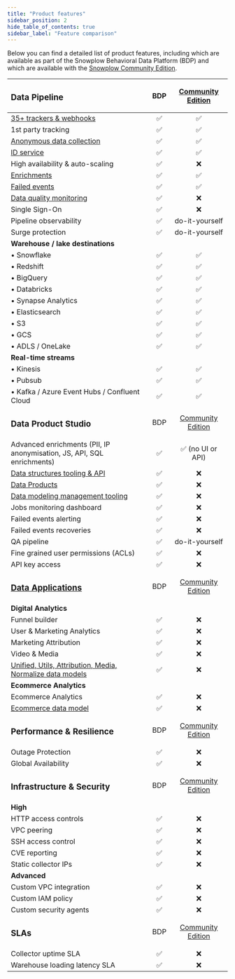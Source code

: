 ```yaml
---
title: "Product features"
sidebar_position: 2
hide_table_of_contents: true
sidebar_label: "Feature comparison"
---
```


Below you can find a detailed list of product features, including which are available as part of the Snowplow Behavioral Data Platform (BDP) and which are available with the [Snowplow Community Edition](/docs/get-started/snowplow-community-edition/index.md).

| <h3>Data Pipeline</h3> |     BDP     | [Community Edition](/docs/get-started/snowplow-community-edition/index.md) |
|:--|:-:|:-:|
| [35+ trackers & webhooks](/docs/sources/index.md) | ✅ | ✅ |
| 1st party tracking | ✅ | ✅ |
| [Anonymous data collection](/docs/resources/recipes-tutorials/recipe-anonymous-tracking/index.md) | ✅ | ✅ |
| [ID service](/docs/sources/trackers/javascript-trackers/web-tracker/browsers/index.md#what-is-an-id-service) | ✅ | ✅ |
| High availability & auto-scaling | ✅ | ❌ |
| [Enrichments](/docs/pipeline/enrichments/available-enrichments/index.md) | ✅ | ✅ |
| [Failed events](/docs/fundamentals/failed-events/index.md) | ✅ | ✅ |
| [Data quality monitoring](/docs/data-product-studio/data-quality/failed-events/monitoring-failed-events/index.md) | ✅ | ❌ |
| Single Sign-On | ✅ | ❌ |
| Pipeline observability | ✅ | do-it-yourself |
| Surge protection | ✅ | do-it-yourself |
| **Warehouse / lake destinations** | |
| • Snowflake | ✅ | ✅ |
| • Redshift | ✅ | ✅|
| • BigQuery | ✅ | ✅ |
| • Databricks | ✅ | ✅ |
| • Synapse Analytics | ✅ | ✅ |
| • Elasticsearch | ✅ | ✅ |
| • S3 | ✅ | ✅ |
| • GCS | ✅ | ✅ |
| • ADLS / OneLake | ✅ | ✅ |
| **Real-time streams** | |
| • Kinesis | ✅ | ✅ |
| • Pubsub | ✅ | ✅ |
| • Kafka / Azure Event Hubs / Confluent Cloud | ✅ | ✅ |
| <h3>Data Product Studio</h3> | BDP |[Community Edition](/docs/get-started/snowplow-community-edition/index.md)|
| Advanced enrichments (PII, IP anonymisation, JS, API, SQL enrichments) | ✅ | ✅ (no UI or API)|
| [Data structures tooling & API](/docs/data-product-studio/data-structures/manage/ui/index.md) | ✅ |❌|
| [Data Products](/docs/data-product-studio/data-products/index.md) | ✅ |❌|
| [Data modeling management tooling](/docs/modeling-your-data/running-data-models-via-snowplow-bdp/dbt/index.md) | ✅ | ❌ |
| Jobs monitoring dashboard | ✅  | ❌ |
| Failed events alerting | ✅ | ❌ |
| Failed events recoveries | ✅ | ❌ |
| QA pipeline | ✅ | do-it-yourself |
| Fine grained user permissions (ACLs) | ✅ | ❌ |
| API key access | ✅ | ❌ |
| <h3>[Data Applications](/docs/data-apps/index.md)</h3> | BDP |[Community Edition](/docs/get-started/snowplow-community-edition/index.md)|
| **Digital Analytics** |  | |
| Funnel builder | ✅  | ❌ |
| User & Marketing Analytics | ✅  | ❌ |
| Marketing Attribution | ✅  | ❌ |
| Video & Media | ✅  | ❌ |
| [Unified, Utils, Attribution, Media, Normalize data models](/docs/modeling-your-data/index.md)  | ✅ | ❌ |
| **Ecommerce Analytics** |  | |
| Ecommerce Analytics | ✅  | ❌ |
| [Ecommerce data model](/docs/modeling-your-data/modeling-your-data-with-dbt/dbt-models/dbt-ecommerce-data-model/index.md)  | ✅ | ❌ |
| <h3>Performance & Resilience</h3> | BDP |[Community Edition](/docs/get-started/snowplow-community-edition/index.md)|
| Outage Protection | ✅ | ❌ |
| Global Availability | ✅ | ❌ |
| <h3>Infrastructure & Security</h3> | BDP |[Community Edition](/docs/get-started/snowplow-community-edition/index.md)|
| **High** |  |  |
| HTTP access controls | ✅ | ❌ |
| VPC peering | ✅ | ❌ |
| SSH access control | ✅ | ❌ |
| CVE reporting | ✅ | ❌ |
| Static collector IPs | ✅ | ❌ |
| **Advanced** |   |   |
| Custom VPC integration | ✅ | ❌ |
| Custom IAM policy | ✅ | ❌ |
| Custom security agents | ✅ | ❌ |
| <h3>SLAs</h3> | BDP |[Community Edition](/docs/get-started/snowplow-community-edition/index.md)|
| Collector uptime SLA | ✅ | ❌ |
| Warehouse loading latency SLA | ✅ | ❌ |
